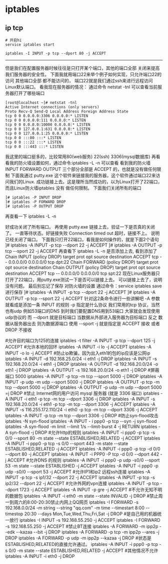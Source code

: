 # iptables

## ip tcp

```
# 开启hi
service iptables start 
```





```
iptables -I INPUT -p tcp --dport 80 -j ACCEPT
```

- - - - - - - - 


但是我们在配置服务器时候往往是只打开某个端口，其他的端口全部
关闭来提高我们服务器的安全性。
下面我就用端口22来举个例子如何实现，只允许端口22的访问 其他端口全部
都不能访问的， 端口22就是我们通过ssh来进行远程访问Linux默认端口。
看我现在服务器的情况：
通过命令 netstat -tnl 可以查看当前服务器打开了哪些端口

```
[root@localhost ~]# netstat -tnl
Active Internet connections (only servers)
Proto Recv-Q Send-Q Local Address Foreign Address State
tcp 0 0 0.0.0.0:3306 0.0.0.0:* LISTEN
tcp 0 0 0.0.0.0:111 0.0.0.0:* LISTEN
tcp 0 0 0.0.0.0:10000 0.0.0.0:* LISTEN
tcp 0 0 127.0.0.1:631 0.0.0.0:* LISTEN
tcp 0 0 127.0.0.1:25 0.0.0.0:* LISTEN
tcp 0 0 :::80 :::* LISTEN
tcp 0 0 :::22 :::* LISTEN
tcp 0 0 :::443 :::* LISTEN
```

我这里的端口挺多的，比较常用80(web服务) 22(ssh) 3306(mysql数据库)
再看看我的防火墙设置如何，通过命令:iptables -L -n 可以查看
看到我的防火墙 INPUT FORWARD OUTPUT 三个部分全部是 ACCEPT 的，也就是没有做任何限制
下面我通过 putty.exe 这个软件来链接我的服务器，这个软件通过端口22来访问我们的Linux.
成功链接上去。这是理所当然成功的，以为Linux打开了22端口，而且Linux防火墙iptables 没有
做任何限制。
下面我们关闭所有的端口

```
]# iptables -P INPUT DROP
]# iptables -P FORWARD DROP
]# iptables -P OUTPUT DROP
```

再查看一下 iptables -L -n

好成功关闭了所有端口。
再使用 putty.exe 链接上去，验证一下是否真的关闭了。
一直等待状态。好链接失败 Connection timed out 超时，链接不上。
说明已经关闭了端口。
下面我只打开22端口，看我是如何操作的，就是下面2个语句
]# iptables -A INPUT -p tcp --dport 22 -j ACCEPT
]# iptables -A OUTPUT -p tcp --sport 22 -j ACCEPT
再查看下 iptables -L -n 是否添加上去, 看到添加了
Chain INPUT (policy DROP)
target prot opt source destination
ACCEPT tcp -- 0.0.0.0/0 0.0.0.0/0 tcp dpt:22
Chain FORWARD (policy DROP)
target prot opt source destination
Chain OUTPUT (policy DROP)
target prot opt source destination
ACCEPT tcp -- 0.0.0.0/0 0.0.0.0/0 tcp spt:22
现在Linux服务器只打开了22端口，用putty.exe测试一下是否可以链接上去。
可以链接上去了，说明没有问题。
最后别忘记了保存 对防火墙的设置
通过命令：service iptables save 进行保存
]# iptables -A INPUT -p tcp --dport 22 -j ACCEPT
]# iptables -A OUTPUT -p tcp --sport 22 -j ACCEPT
针对这2条命令进行一些讲解吧
-A 参数就看成是添加一条 INPUT 的规则
-p 指定是什么协议 我们常用的tcp 协议，当然也有udp 例如53端口的DNS
到时我们要配置DNS用到53端口 大家就会发现使用udp协议的
而 --dport 就是目标端口 当数据从外部进入服务器为目标端口
反之 数据从服务器出去 则为数据源端口 使用 --sport
-j 就是指定是 ACCEPT 接收 或者 DROP 不接收

#允许目的端口为125的连接
iptables -t filter -A INPUT -p tcp --dport 125 -j ACCEPT
#允许本地的回环
iptables -A INPUT -i lo -j ACCEPT
iptables -A INPUT -o lo -j ACCEPT
#防止ip欺骗，因为出入eth1的包的ip应该是公网ip
iptables -A INPUT -d 192.168.25.0/24 -i eth1 -j DROP
iptables -A INPUT -s 192.168.20.0/24 -i eth1 -j DROP
iptables -A OUTPUT -d 192.168.20.0/24 -o eth1 -j DROP
iptables -A OUTPUT -s 192.168.20.0/24 -o eth1 -j DROP
#屏蔽端口 5000
iptables -A INPUT -p tcp -m tcp --sport 5000 -j DROP
iptables -A INPUT -p udp -m udp --sport 5000 -j DROP
iptables -A OUTPUT -p tcp -m tcp --dport 5000 =j DROP
iptables -A OUTPUT -p udp -m udp --dport 5000 =j DROP
#禁止 Internet网的用户访问 mysql 服务器 (就是 3306 端口)
iptables -A INPUT -i eth1 -p tcp -m tcp --dport 3306 -j DROP
iptables -A INPUT -s 192.168.20.0/24 -i eth1 -p tcp -m tcp --dport 3306 -j ACCEPT
iptables -A INPUT -s 116.255.172.110/24 -i eth0 -p tcp -m tcp --dport 3306 -j ACCEPT
iptables -A INPUT -p tcp -m tcp --dport 3306 -j DROP
#防止syn-flood攻击
iptables -N syn-flood
iptables -A INPUT - i ppp0 -p tcp --syn -j syn-flood
iptables -A syn-flood -m limit --limit 1/s --limit-burst 4 -j RETURN
iptables -A syn-flood -j DROP
#允许http的规则
iptables -A INPUT -i ppp0 -p tcp -s 0/0 --sport 80 -m state --state ESTABLISHED,RELATED -j ACCEPT
iptables -A INPUT -i ppp0 -p tcp -s 0/0 --sport 443 -m state --state ESTABLISHED,RELATED -j ACCEPT
iptables -A INPUT -i ppp0 -p tcp -d 0/0 --dport 80 -j ACCEPT
iptables -A INPUT -i PPP0 -P tcp -d 0/0 --dport 442 -j ACCEPT
#允许DNS 的规则
iptables -A INPUT -i ppp0 -p udp -s0/0 --sport 53 -m state --state ESTABLISHED -j ACCEPT
iptables -A INPUT -i ppp0 -p udp -s0/0 --sport 53 -j ACCEPT
#允许IP1和ip2 远程ssh连接 
iptables -A INPUT -p tcp -s ip1/32 --dport 22 -j ACCEPT
iptables -A INPUT -p tcp -s ip2/32 --dport 22 -j ACCEPT
#允许外网的vpn连接
iptables -A INPUT -p tcp --dport 1723 -j ACCEPT
iptables -A INPUT -p gre -j ACCEPT
#不允许无知不明的数据包
iptables -A INPUT -i eth0 -m state --state INVALID -j DROP
#禁止周一到周六的8:00-20:30禁止内网上QQ网页
iptables -I FORWARD -s 192.168.0.0/24 -m string --string "qq.com" -m time --timestart 8:00 --timestop 20:30 --days Mon,Tue,Wed,Thu,Fri,Sat -j DROP
#是自己用的机器统一放行
iptables -I INPUT -s 192.168.55.250 -j ACCEPT
iptables -I FORWARD -s 192.168.55.250 -j ACCEPT
#禁止BT连接
iptables -A FORWARD -m ipp2p --edk --kazaa --bit -j DROP 
iptables -A FORWARD -p tcp -m ipp2p --ares -j DROP 
iptables -A FORWARD -p udp -m ipp2p --kazaa -j DROP 
#状态是ESTABLISHED,RELATED的直接允许通过。
iptables -A INPUT -i ppp0 -p tcp -s 0/0 -m state --state ESTABLISHED,RELATED -j ACCEPT
#其他情况不允许
iptables -A INPUT -i eth0 -j DROP

